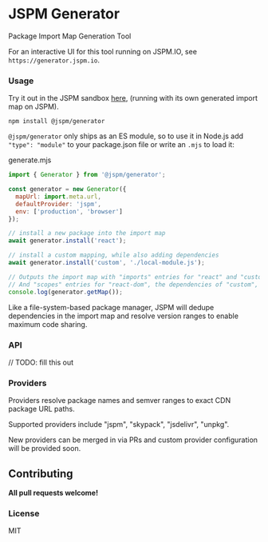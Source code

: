 # JSPM Generator

Package Import Map Generation Tool

For an interactive UI for this tool running on JSPM.IO, see `https://generator.jspm.io`.

### Usage

Try it out in the JSPM sandbox [here](), (running with its own generated import map on JSPM).

```
npm install @jspm/generator
```

`@jspm/generator` only ships as an ES module, so to use it in Node.js add `"type": "module"` to your package.json file
or write an `.mjs` to load it:

generate.mjs
```js
import { Generator } from '@jspm/generator';

const generator = new Generator({
  mapUrl: import.meta.url,
  defaultProvider: 'jspm',
  env: ['production', 'browser']
});

// install a new package into the import map
await generator.install('react');

// install a custom mapping, while also adding dependencies
await generator.install('custom', './local-module.js');

// Outputs the import map with "imports" entries for "react" and "custom",
// And "scopes" entries for "react-dom", the dependencies of "custom", and the dependencies of app.js
console.log(generator.getMap());
```

Like a file-system-based package manager, JSPM will dedupe dependencies in the import map and resolve version
ranges to enable maximum code sharing.

### API

// TODO: fill this out

### Providers

Providers resolve package names and semver ranges to exact CDN package URL paths.

Supported providers include "jspm", "skypack", "jsdelivr", "unpkg".

New providers can be merged in via PRs and custom provider configuration will be provided soon.

## Contributing

**All pull requests welcome!**

### License

MIT
